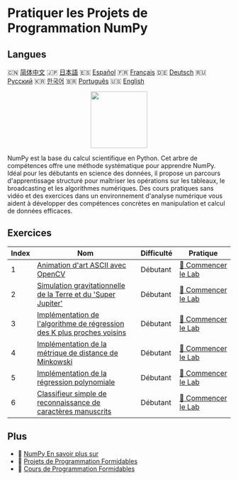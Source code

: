 # Pratiquer les Projets de Programmation NumPy

## Langues

🇨🇳 [简体中文](README_zh.md) 🇯🇵 [日本語](README_ja.md) 🇪🇸 [Español](README_es.md) 🇫🇷 [Français](README_fr.md) 🇩🇪 [Deutsch](README_de.md) 🇷🇺 [Русский](README_ru.md) 🇰🇷 [한국어](README_ko.md) 🇧🇷 [Português](README_pt.md) 🇺🇸 [English](README.md) 

<div align="center">
<img width="128px" src="https://file.labex.io/path/gdqX0QgXsYjL.png">
</div>

NumPy est la base du calcul scientifique en Python. Cet arbre de compétences offre une méthode systématique pour apprendre NumPy. Idéal pour les débutants en science des données, il propose un parcours d'apprentissage structuré pour maîtriser les opérations sur les tableaux, le broadcasting et les algorithmes numériques. Des cours pratiques sans vidéo et des exercices dans un environnement d'analyse numérique vous aident à développer des compétences concrètes en manipulation et calcul de données efficaces.

## Exercices

|   Index | Nom                                                                                                                                                                    | Difficulté   | Pratique                                                                                                           |
|---------|------------------------------------------------------------------------------------------------------------------------------------------------------------------------|--------------|--------------------------------------------------------------------------------------------------------------------|
|       1 | [Animation d'art ASCII avec OpenCV](https://labex.io/fr/courses/project-ascii-art-animation-with-opencv)                                                               | Débutant     | [🚀 Commencer le Lab](https://labex.io/fr/courses/project-ascii-art-animation-with-opencv)                         |
|       2 | [Simulation gravitationnelle de la Terre et du 'Super Jupiter'](https://labex.io/fr/courses/project-gravitational-simulation-of-earth-and-super-jupiter)               | Débutant     | [🚀 Commencer le Lab](https://labex.io/fr/courses/project-gravitational-simulation-of-earth-and-super-jupiter)     |
|       3 | [Implémentation de l'algorithme de régression des K plus proches voisins](https://labex.io/fr/courses/project-k-nearest-neighbors-regression-algorithm-implementation) | Débutant     | [🚀 Commencer le Lab](https://labex.io/fr/courses/project-k-nearest-neighbors-regression-algorithm-implementation) |
|       4 | [Implémentation de la métrique de distance de Minkowski](https://labex.io/fr/courses/project-implementing-minkowski-distance-metric)                                   | Débutant     | [🚀 Commencer le Lab](https://labex.io/fr/courses/project-implementing-minkowski-distance-metric)                  |
|       5 | [Implémentation de la régression polynomiale](https://labex.io/fr/courses/project-polynomial-regression-implementation-and-application)                                | Débutant     | [🚀 Commencer le Lab](https://labex.io/fr/courses/project-polynomial-regression-implementation-and-application)    |
|       6 | [Classifieur simple de reconnaissance de caractères manuscrits](https://labex.io/fr/courses/project-simple-handwritten-character-recognition-classifier)               | Débutant     | [🚀 Commencer le Lab](https://labex.io/fr/courses/project-simple-handwritten-character-recognition-classifier)     |

## Plus

- 🔗 [NumPy En savoir plus sur](https://labex.io/fr/skilltrees/numpy)
- 🔗 [Projets de Programmation Formidables](https://github.com/labex-labs/awesome-programming-projects)
- 🔗 [Cours de Programmation Formidables](https://github.com/labex-labs/awesome-programming-courses)

